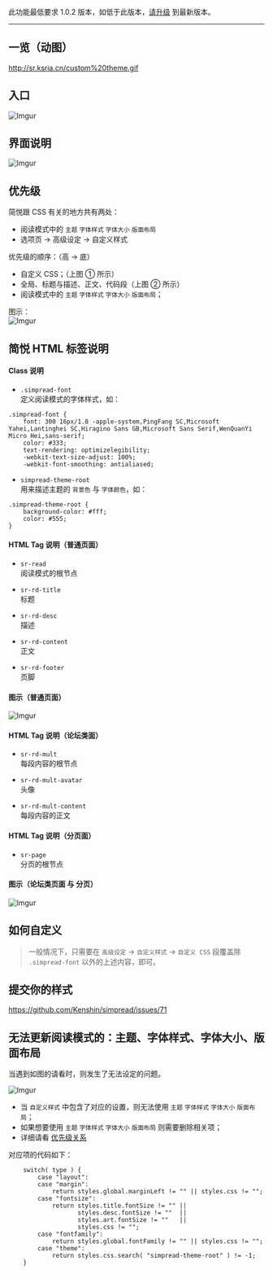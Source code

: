 此功能最低要求 1.0.2 版本，如低于此版本，[请升级](http://ksria.com/simpread/) 到最新版本。
***

一览（动图）
---

<http://sr.ksria.cn/custom%20theme.gif>

入口
---

![Imgur](https://i.imgur.com/RBjwlBB.png)

界面说明
---
![Imgur](http://i.imgur.com/rzhI4BB.png)

优先级
---

简悦跟 CSS 有关的地方共有两处：
- 阅读模式中的 `主题` `字体样式` `字体大小` `版面布局`
- 选项页 → 高级设定 → 自定义样式

优先级的顺序：（高 → 底）
- 自定义 CSS；（上图 ① 所示）
- 全局、标题与描述、正文、代码段（上图 ② 所示）
- 阅读模式中的 `主题` `字体样式` `字体大小` `版面布局`；

图示：  
![Imgur](http://i.imgur.com/zVhC3PV.png)

简悦 HTML 标签说明
---

#### Class 说明
- `.simpread-font`  
   定义阅读模式的字体样式，如：

```
.simpread-font {
    font: 300 16px/1.8 -apple-system,PingFang SC,Microsoft Yahei,Lantinghei SC,Hiragino Sans GB,Microsoft Sans Serif,WenQuanYi Micro Hei,sans-serif;
    color: #333;
    text-rendering: optimizelegibility;
    -webkit-text-size-adjust: 100%;
    -webkit-font-smoothing: antialiased;
```

- `simpread-theme-root`  
  用来描述主题的 `背景色` 与 `字体颜色`，如：

```
.simpread-theme-root {
    background-color: #fff;
    color: #555;
}
```

#### HTML Tag 说明（普通页面）

- `sr-read`  
  阅读模式的根节点

- `sr-rd-title`  
  标题

- `sr-rd-desc`  
  描述

- `sr-rd-content`  
  正文

- `sr-rd-footer`  
  页脚

#### 图示（普通页面）
![Imgur](https://i.imgur.com/zQm9K1B.png)

#### HTML Tag 说明（论坛类面）

- `sr-rd-mult`  
  每段内容的根节点

- `sr-rd-mult-avatar`  
  头像

- `sr-rd-mult-content`  
  每段内容的正文

#### HTML Tag 说明（分页面）

- `sr-page`  
  分页的根节点

#### 图示（论坛类页面 与 分页）
![Imgur](https://i.imgur.com/PN2xto8.png)

如何自定义
---

> 一般情况下，只需要在 `高级设定` → `自定义样式` → `自定义 CSS` 段覆盖除 `.simpread-font` 以外的上述内容，即可。


提交你的样式
---

https://github.com/Kenshin/simpread/issues/71

无法更新阅读模式的：主题、字体样式、字体大小、版面布局
---
当遇到如图的请看时，则发生了无法设定的问题。

![Imgur](http://i.imgur.com/1rbpZqy.png)

- 当 `自定义样式` 中包含了对应的设置，则无法使用 `主题` `字体样式` `字体大小` `版面布局`；
- 如果想要使用 `主题` `字体样式` `字体大小` `版面布局` 则需要删除相关项；
- 详细请看 [优先级关系](%E8%87%AA%E5%AE%9A%E4%B9%89%E6%A0%B7%E5%BC%8F#%E4%BC%98%E5%85%88%E7%BA%A7) 

对应项的代码如下：

```
    switch( type ) {
        case "layout":
        case "margin":
            return styles.global.marginLeft != "" || styles.css != "";
        case "fontsize":
            return styles.title.fontSize != "" ||
                   styles.desc.fontSize != ""  ||
                   styles.art.fontSize != ""   ||
                   styles.css != "";
        case "fontfamily":
            return styles.global.fontFamily != "" || styles.css != "";
        case "theme":
            return styles.css.search( "simpread-theme-root" ) != -1;
    }
```